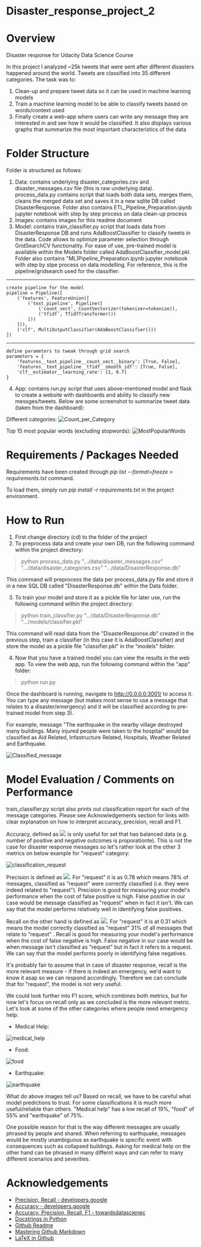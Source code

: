 # Disaster_response_project_2
# Overview
Disaster response for Udacity Data Science Course

In this project I analyzed ~25k tweets that were sent after different disasters happened around the world. Tweets are classified into 35 different categories. The task was to:
1) Clean-up and prepare tweet data so it can be used in machine learning models
2) Train a machine learning model to be able to classify tweets based on words/context used
3) Finally create a web-app where users can write any message they are interested in and see how it would be classified. It also displays various graphs that summarize the most important characteristics of the data

# Folder Structure
Folder is structured as follows:
1) Data: contains underlying disaster_categories.csv and disaster_messages.csv file (this is raw underlying data). process_data.py contains script that loads both data sets, merges them, cleans the merged data set and saves it in a new sqlite DB called DisasterResponse. Folder also contains ETL_Pipeline_Preparation.ipynb jupyter notebook with step by step process on data clean-up process
2) Images: contains images for this readme document
3) Model: contains train_classifier.py script that loads data from DisasterResponse DB and runs AdaBoostClassifier to classify tweets in the data. Code allows to optimize parameter selection through GridSearchCV functionality. For ease of use, pre-trained model is available within the Models folder called AdaBoostClassifier_model.pkl. Folder also contains "ML)Pipeline_Preparation.ipynb jupyter notebook with step by stpe process on data modelling. For reference, this is the pipeline/gridsearch used for the classifier:

 ***
    create pipeline for the model
    pipeline = Pipeline([
        ('features', FeatureUnion([
            ('text_pipeline', Pipeline([
                ('count_vect', CountVectorizer(tokenizer=tokenize)),
                ('tfidf', TfidfTransformer())
            ]))
        ])),
        ('clf', MultiOutputClassifier(AdaBoostClassifier()))
    ])
***
    define parameters to tweak through grid search
    parameters = {
        'features__text_pipeline__count_vect__binary': [True, False],
        'features__text_pipeline__tfidf__smooth_idf': [True, False],
        'clf__estimator__learning_rate': [1, 0.7]
    }

4) App: contains run.py script that uses above-mentioned model and flask to create a website with dashboards and ability to classify new messges/tweets. Below are some screenshot to summarize tweet data (taken from the dashboard):

Different categories:
![Count_per_Category](https://github.com/acp91/Disaster_response_project_2/blob/main/images/Count_per_Category.png)

Top 15 most popular words (excluding stopwords):
![MostPopularWords](https://github.com/acp91/Disaster_response_project_2/blob/main/images/MostPopularWords.png)

# Requirements / Packages Needed
Requirements have been created through *pip list --format=freeze > requirements.txt* command.

To load them, simply run *pip install -r requirements.txt* in the project environment.

# How to Run
1) First change directory (cd) to the folder of the project
2) To preprocess data and create your own DB, run the following command within the project directory:
> python process_data.py ".../data/disaster_messages.csv" ".../data/disaster_categories.csv" ".../data/DisasterResponse.db"

This command will preprocess the data per process_data.py file and store it in a new SQL DB called "DisasterResponse.db" within the Data folder.

3) To train your model and store it as a pickle file for later use, run the following command within the project directory:
> python train_classifier.py ".../data/DisasterResponse.db" ".../models/classifier.pkl"

This command will read data from the "DisasterResponse.db" created in the previous step, train a classifier (in this case it is AdaBoostClassifier) and store the model as a pickle file "classifier.pkl" in the "models" folder.

4) Now that you have a trained model you can view the results in the web app. To view the web app, run the following command within the "app" folder:
> python run.py

Once the dashboard is running, navigate to http://0.0.0.0:3001/ to access it. You can type any message (but makes most sense to use a message that relates to a disaster/emergency) and it will be classified according to pre-trained model from step 3).

For example, message "The earthquake in the nearby village destroyed many buildings. Many injured people were taken to the hospital" would be classified as Aid Related, Infastructure Related, Hospitals, Weather Related and Earthquake.

![Classified_message](https://github.com/acp91/Disaster_response_project_2/blob/main/images/Classified_message.png)

# Model Evaluation / Comments on Performance
train_classifier.py script also prints out classification report for each of the message categories. Please see Acknowledgements section for links with clear explanation on how to interpret accuracy, precision, recall and F1.

Accuracy, defined as <img src="https://render.githubusercontent.com/render/math?math=\large \frac{TruePositive %2B TrueNegative}{TruePositive %2B TrueNegative %2B FalsePositive %2B FalseNegative}"> is only useful for set that has balanced data (e.g. number of positive and negative outcomes is proporationte). This is not the case for disaster response messages so let's rather look at the other 3 metrics on below example for "request" category:

![classification_request](https://github.com/acp91/Disaster_response_project_2/blob/main/images/classification_request.png)

Precision is defined as <img src="https://render.githubusercontent.com/render/math?math=\large \frac{TruePositive}{TruePositive %2B FalsePositive}">. For "request" it is as 0.78 which means 78% of messages, classified as "request" were correctly classified (i.e. they were indeed related to "request"). Precision is good for measuring your model's performance when the cost of false positive is high. False positive in our case would be message classified as "request" when in fact it isn't. We can say that the model performs relatively well in identifying false positives.

Recall on the other hand is defined as <img src="https://render.githubusercontent.com/render/math?math=\large \frac{TruePositive}{TruePositive %2B FalseNegative}">. For "request" it is at 0.31 which means the model correctly classified as "request" 31% of all messages that relate to "request" . Recall is good for measuring your model's performance when the cost of false negative is high. False negative in our case would be when message isn't classified as "request" but in fact it refers to a request. We can say that the model performs poorly in identifying false negatives.

It's probably fair to assume that in case of disaster response, recall is the more relevant measure - if there is indeed an emergency, we'd want to know it asap so we can respond accordingly. Therefore we can conclude that for "request", the model is not very useful.

We could look further into F1 score, which combines both metrics, but for now let's focus on recall only as we concluded is the more relevant metric. Let's look at some of the other categories where people need emergency help:

* Medical Help:

![medical_help](https://github.com/acp91/Disaster_response_project_2/blob/main/images/medical_help.png)

* Food:

![food](https://github.com/acp91/Disaster_response_project_2/blob/main/images/food.png)

* Earthquake:

![earthquake](https://github.com/acp91/Disaster_response_project_2/blob/main/images/earthquake.png)

What do above images tell us? Based on recall, we have to be careful what model predictions to trust. For some classifications it is much more useful/reliable than others. "Medical help" has a low recall of 19%, "food" of 55% and "earthquake" of 75%.

One possible reason for that is the way different messages are usually phrased by people and shared. When referring to earthquake, messages would be mostly unambiguous as earthquake is specific event with consequences such as collapsed buildings. Asking for medical help on the other hand can be phrased in many differnt ways and can refer to many different scenarios and severities.

# Acknowledgements
* [Precision, Recall - developers.google](https://developers.google.com/machine-learning/crash-course/classification/precision-and-recall)
* [Accuracy - developers.google](https://developers.google.com/machine-learning/crash-course/classification/accuracy)
* [Accuracy, Precision, Recall, F1 - towardsdatascienec](https://towardsdatascience.com/accuracy-precision-recall-or-f1-331fb37c5cb9)
* [Docstrings in Python](https://www.datacamp.com/community/tutorials/docstrings-python)
* [Github Readme](https://github.com/matiassingers/awesome-readme)
* [Mastering Github Markdown](https://guides.github.com/features/mastering-markdown/)
* [LaTeX in Github](https://gist.github.com/a-rodin/fef3f543412d6e1ec5b6cf55bf197d7b)